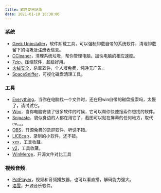 ```yaml
---
title: 软件使用记录
date: 2021-01-10 15:38:06
---
```

### 系统
* [Geek Uninstaller](https://geekuninstaller.com/download)，软件卸载工具，可以强制卸载自带的系统软件，清理卸载留下的垃圾及注册表信息。
* [CCleaner](https://www.ccleaner.com/)，清理系统垃圾，帮你管理电脑，加快电脑的相应速度。
* [7zip](https://www.7-zip.org/)，压缩软件，超级好用。
* [火绒安全](https://huorong.cn/person5.html)，杀毒软件，个人版免费，纯净无广告。
* [SpaceSniffer](http://www.uderzo.it/main_products/space_sniffer/download_alt.html)，可视化磁盘清理工具。


### 工具
* [Everything](https://www.voidtools.com/zh-cn/)，当你在电脑找一个文件时，还在用win自带的磁盘搜索吗，太慢了，请试试它。
* [Wox](http://www.wox.one/)，当你电脑安装了很多软件的时候，它可以帮你快速搜索你想找的软件。
* [Snipaste](https://github.com/Snipaste/feedback)，貌似身边的人都在用它了，截图可以贴在屏幕的任何地方，取代cv。。。
* [OBS](https://obsproject.com/)，开源免费的录屏软件，听说不错。
* [LICEcap](https://www.cockos.com/licecap/)，录制的小软件，还不错。
* [xxx](https://github.com/getfotiaoqiang/download)，工具收藏。
* [v2](https://github.com/freefq/free)，工具收藏。
* [WinMerge](https://github.com/WinMerge/winmerge)，开源文件对比工具

### 视频音频
* [PotPlayer](http://potplayer.daum.net/)，视频和音频播放器，也可以看直播，解码能力强大。
* [洛雪](https://github.com/lyswhut/lx-music-desktop)，开源音乐软件。



